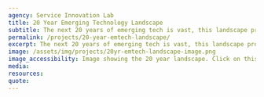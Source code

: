 ```yaml
---
agency: Service Innovation Lab
title: 20 Year Emerging Technology Landscape
subtitle: The next 20 years of emerging tech is vast, this landscape provides you with a visualisation of what to expect in the future.
permalink: /projects/20-year-emtech-landscape/
excerpt: The next 20 years of emerging tech is vast, this landscape provides you with a visualisation of what to expect in the future.
image: /assets/img/projects/20yr-emtech-landscape-image.png
image_accessibility: Image showing the 20 year landscape. Click on this to view the blogpost and a detailed view of the landscape.
media:
resources:
quote:
---
```

